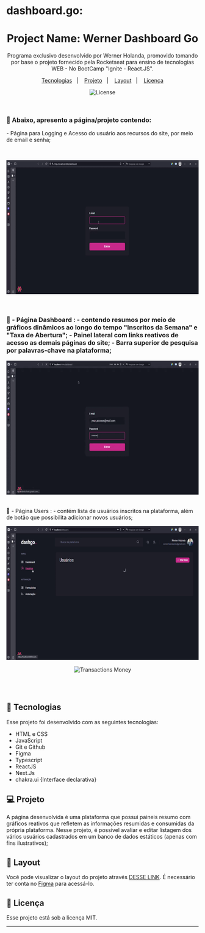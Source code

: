 # dashboard.go:

<h1 align="center"> Project Name: Werner Dashboard Go </h1>

<p align="center">
Programa exclusivo desenvolvido por Werner Holanda, promovido tomando por base o projeto fornecido pela Rocketseat para ensino de tecnologias WEB - No BootCamp "Ignite - React.JS". <br/>

</p>

<p align="center">
  <a href="#-tecnologias">Tecnologias</a>&nbsp;&nbsp;&nbsp;|&nbsp;&nbsp;&nbsp;
  <a href="#-projeto">Projeto</a>&nbsp;&nbsp;&nbsp;|&nbsp;&nbsp;&nbsp;
  <a href="#-layout">Layout</a>&nbsp;&nbsp;&nbsp;|&nbsp;&nbsp;&nbsp;
  <a href="#memo-licença">Licença</a>
</p>

<p align="center">
  <img alt="License" src="https://img.shields.io/static/v1?label=license&message=MIT&color=49AA26&labelColor=000000">
</p>

<br>

<h3>🔖 Abaixo, apresento a página/projeto contendo:</h3>

  <p>- Página para Logging e Acesso do usuário aos recursos do site, por meio de email e senha;</p>

  <br>
<p align="center">
  <img alt="Loggin/Acess" src="gif-LOGGIN ACCOUNT - Trim.gif" height="350em">
</p>
<br>

<h3>
🔖 - Página Dashboard :
  - contendo resumos por meio de gráficos dinâmicos ao longo do tempo "Inscritos da Semana" e "Taxa de Abertura";
  - Painel lateral com links reativos de acesso as demais páginas do site;
  - Barra superior de pesquisa por palavras-chave na plataforma;</h3>
<p align="center">
  <img alt="Dashboard main " src="gif-DASHBOARD AND USERS - Trim.gif" height="350em">
</p>
<br>
 🔖 - Página Users :
  - contém lista de usuários inscritos na plataforma, além de botão que possibilita adicionar novos usuários;

<p align="center">
  <img alt="Create New User" src="gif-CREATE NEW USER - Trim.gif" height="350em">
</p>
    
</h3>

<p align="center">
  <img alt="Transactions Money" src="income - DW MONEY - Pessoal — Microsoft_ Edge 2023-09-25 10-51-03 - Trim.gif" height="350em">
</p>

<br>
<br>

## 🚀 Tecnologias

Esse projeto foi desenvolvido com as seguintes tecnologias:

- HTML e CSS
- JavaScript
- Git e Github
- Figma
- Typescript
- ReactJS
- Next.Js 
- chakra.ui {Interface declarativa}

## 💻 Projeto

A página desenvolvida é uma plataforma que possui paineis resumo com gráficos reativos que refletem as informações resumidas e consumidas da própria plataforma. Nesse projeto, é possível avaliar e editar listagem dos vários usuários cadastrados em um banco de dados estáticos (apenas com fins ilustrativos);

## 🔖 Layout

Você pode visualizar o layout do projeto através [DESSE LINK](https://www.figma.com/community/file/1187422022288947321). É necessário ter conta no [Figma](https://figma.com) para acessá-lo.

## :memo: Licença

Esse projeto está sob a licença MIT.

---
